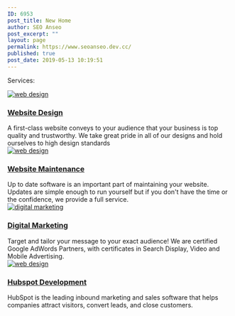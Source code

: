 ```yaml
---
ID: 6953
post_title: New Home
author: SEO Anseo
post_excerpt: ""
layout: page
permalink: https://www.seoanseo.dev.cc/
published: true
post_date: 2019-05-13 10:19:51
---
```

Services:
<div class="grouped-box-stylers">
<div class="box-styler x-column x-sm x-1-4" style="padding: 0px; opacity: 1; transform: translate(0px, 0px); transition-duration: 750ms;" data-x-element="column" data-x-params="{&quot;fade&quot;:true}" data-fade="true">
<div class="e4889-12 x-text">
  <a href="https://seoanseo.ca/web-design/" style="outline: none;"><img src="//seoanseo.ca/wp-content/uploads/2018/06/web-design_Web-Design-1.png" alt="web design">
<h3>Website
Design</h3>
</a><a href="https://seoanseo.ca/web-design/" style="outline: none;"></a><a href="https://seoanseo.ca/web-design/" style="outline: none;"></a><a href="https://seoanseo.ca/web-design/" style="outline: none;"></a><a href="https://seoanseo.ca/web-design/" style="outline: none;"></a><a href="https://seoanseo.ca/web-design/" style="outline: none;"></a><a href="https://seoanseo.ca/web-design/" style="outline: none;"></a><a href="https://seoanseo.ca/web-design/" style="outline: none;"></a><a href="https://seoanseo.ca/web-design/" style="outline: none;"></a><a href="https://seoanseo.ca/web-design/" style="outline: none;"></a><a href="https://seoanseo.ca/web-design/" style="outline: none;"></a><a href="https://seoanseo.ca/web-design/" style="outline: none;"></a><a href="https://seoanseo.ca/web-design/" style="outline: none;"></a><a href="https://seoanseo.ca/web-design/" style="outline: none;"></a>
<div class="service_body">
A first-class website conveys to your audience that your business is top quality and trustworthy. We take great pride in all of our designs and hold ourselves to high design standards</div>
</div>
</div>
<div class="box-styler x-column x-sm x-1-4" style="padding: 0px; opacity: 1; transform: translate(0px, 0px); transition-duration: 750ms;" data-x-element="column" data-x-params="{&quot;fade&quot;:true}" data-fade="true">
<div class="e4889-14 x-text">
  <a href="https://seoanseo.ca/website-maintenance/"><img src="https://seoanseo.ca/wp-content/uploads/2018/11/SEO-CAD-ICONS_maint.png" alt="web design">
<h3>Website Maintenance</h3>
</a><a href="https://seoanseo.ca/website-maintenance/"></a><a href="https://seoanseo.ca/website-maintenance/"></a><a href="https://seoanseo.ca/website-maintenance/"></a><a href="https://seoanseo.ca/website-maintenance/"></a><a href="https://seoanseo.ca/website-maintenance/"></a><a href="https://seoanseo.ca/website-maintenance/"></a><a href="https://seoanseo.ca/website-maintenance/"></a><a href="https://seoanseo.ca/website-maintenance/"></a><a href="https://seoanseo.ca/website-maintenance/"></a><a href="https://seoanseo.ca/website-maintenance/"></a><a href="https://seoanseo.ca/website-maintenance/"></a><a href="https://seoanseo.ca/website-maintenance/"></a><a href="https://seoanseo.ca/website-maintenance/"></a>
<div class="service_body">
Up to date software is an important part of maintaining your website. Updates are simple enough to run yourself but if you don't have the time or the confidence, we provide a full service.</div>
</div>
</div>
<div class="box-styler x-column x-sm x-1-4" style="padding: 0px; opacity: 1; transform: translate(0px, 0px); transition-duration: 750ms;" data-x-element="column" data-x-params="{&quot;fade&quot;:true}" data-fade="true">
<div class="e4889-16 x-text">
  <a href="https://seoanseo.ca/digital-marketing/"><img src="//seoanseo.ca/wp-content/uploads/2018/06/adwords_Marketing-1.png" alt="digital marketing">
<h3>Digital
Marketing</h3>
</a><a href="https://seoanseo.ca/digital-marketing/"></a><a href="https://seoanseo.ca/digital-marketing/"></a><a href="https://seoanseo.ca/digital-marketing/"></a><a href="https://seoanseo.ca/digital-marketing/"></a><a href="https://seoanseo.ca/digital-marketing/"></a><a href="https://seoanseo.ca/digital-marketing/"></a><a href="https://seoanseo.ca/digital-marketing/"></a><a href="https://seoanseo.ca/digital-marketing/"></a><a href="https://seoanseo.ca/digital-marketing/"></a><a href="https://seoanseo.ca/digital-marketing/"></a><a href="https://seoanseo.ca/digital-marketing/"></a><a href="https://seoanseo.ca/digital-marketing/"></a><a href="https://seoanseo.ca/digital-marketing/"></a>
<div class="service_body">
Target and tailor your message to your exact audience!
We are certified Google AdWords Partners, with certificates in Search Display, Video and Mobile Advertising.</div>
</div>
</div>
<div class="box-styler x-column x-sm x-1-4 last" style="padding: 0px; opacity: 1; transform: translate(0px, 0px); transition-duration: 750ms;" data-x-element="column" data-x-params="{&quot;fade&quot;:true}" data-fade="true">
<div class="e4889-18 x-text">
  <a href="https://seoanseo.ca/hubspot-development/"><img src="//seoanseo.ca/wp-content/uploads/2018/06/hs90_Hubspot-1.png" alt="web design">
<h3>Hubspot
Development</h3>
</a><a href="https://seoanseo.ca/hubspot-development/"></a><a href="https://seoanseo.ca/hubspot-development/"></a><a href="https://seoanseo.ca/hubspot-development/"></a><a href="https://seoanseo.ca/hubspot-development/"></a><a href="https://seoanseo.ca/hubspot-development/"></a><a href="https://seoanseo.ca/hubspot-development/"></a><a href="https://seoanseo.ca/hubspot-development/"></a><a href="https://seoanseo.ca/hubspot-development/"></a><a href="https://seoanseo.ca/hubspot-development/"></a><a href="https://seoanseo.ca/hubspot-development/"></a><a href="https://seoanseo.ca/hubspot-development/"></a><a href="https://seoanseo.ca/hubspot-development/"></a><a href="https://seoanseo.ca/hubspot-development/"></a>
<div class="service_body">
HubSpot is the leading inbound marketing and sales software that helps companies attract visitors, convert leads, and close customers.</div>
</div>
</div>
</div>